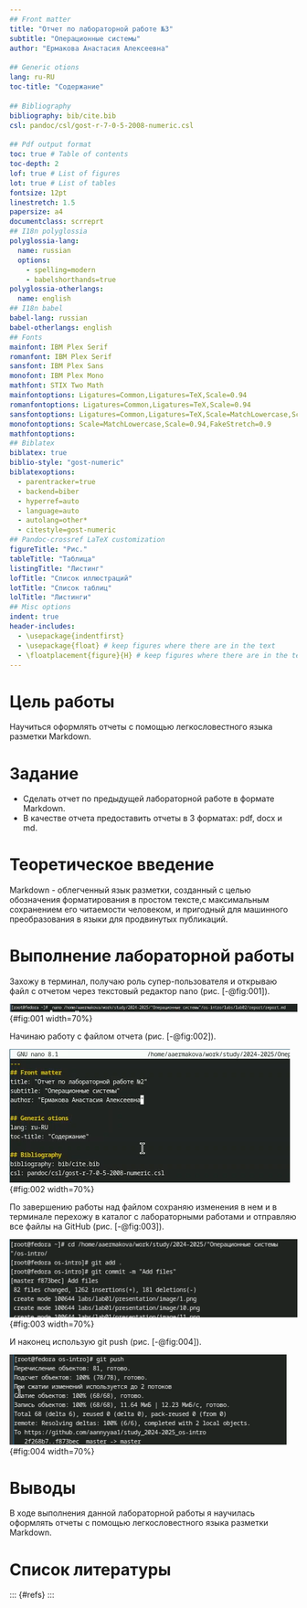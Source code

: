 ```yaml
---
## Front matter
title: "Отчет по лабораторной работе №3"
subtitle: "Операционные системы"
author: "Ермакова Анастасия Алексеевна"

## Generic otions
lang: ru-RU
toc-title: "Содержание"

## Bibliography
bibliography: bib/cite.bib
csl: pandoc/csl/gost-r-7-0-5-2008-numeric.csl

## Pdf output format
toc: true # Table of contents
toc-depth: 2
lof: true # List of figures
lot: true # List of tables
fontsize: 12pt
linestretch: 1.5
papersize: a4
documentclass: scrreprt
## I18n polyglossia
polyglossia-lang:
  name: russian
  options:
	- spelling=modern
	- babelshorthands=true
polyglossia-otherlangs:
  name: english
## I18n babel
babel-lang: russian
babel-otherlangs: english
## Fonts
mainfont: IBM Plex Serif
romanfont: IBM Plex Serif
sansfont: IBM Plex Sans
monofont: IBM Plex Mono
mathfont: STIX Two Math
mainfontoptions: Ligatures=Common,Ligatures=TeX,Scale=0.94
romanfontoptions: Ligatures=Common,Ligatures=TeX,Scale=0.94
sansfontoptions: Ligatures=Common,Ligatures=TeX,Scale=MatchLowercase,Scale=0.94
monofontoptions: Scale=MatchLowercase,Scale=0.94,FakeStretch=0.9
mathfontoptions:
## Biblatex
biblatex: true
biblio-style: "gost-numeric"
biblatexoptions:
  - parentracker=true
  - backend=biber
  - hyperref=auto
  - language=auto
  - autolang=other*
  - citestyle=gost-numeric
## Pandoc-crossref LaTeX customization
figureTitle: "Рис."
tableTitle: "Таблица"
listingTitle: "Листинг"
lofTitle: "Список иллюстраций"
lotTitle: "Список таблиц"
lolTitle: "Листинги"
## Misc options
indent: true
header-includes:
  - \usepackage{indentfirst}
  - \usepackage{float} # keep figures where there are in the text
  - \floatplacement{figure}{H} # keep figures where there are in the text
---
```


# Цель работы

Научиться оформлять отчеты с помощью легкословестного языка разметки Markdown.

# Задание

- Сделать отчет по предыдущей лабораторной работе в формате Markdown.
- В качестве отчета предоставить отчеты в 3 форматах: pdf, docx и md.

# Теоретическое введение

Markdown - облегченный язык разметки, созданный с целью обозначения форматирования в простом тексте,с максимальным сохранением его читаемости 
человеком, и пригодный для машинного преобразования в языки для продвинутых публикаций.

# Выполнение лабораторной работы

Захожу в терминал, получаю роль супер-пользователя и открываю файл с отчетом через текстовый редактор nano (рис. [-@fig:001]).

![Открытие файла](image/1.png){#fig:001 width=70%}

Начинаю работу с файлом отчета (рис. [-@fig:002]).

![Редактирование файла](image/2.png){#fig:002 width=70%}

По завершению работы над файлом сохраняю изменения в нем и в терминале перехожу в каталог с лабораторными работами и отправляю все файлы на GitHub 
(рис. [-@fig:003]).

![Отправка файлов на GitHub](image/3.png){#fig:003 width=70%}

И наконец использую git push (рис. [-@fig:004]).

![Завершение отправки файлов](image/4.png){#fig:004 width=70%}

# Выводы

В ходе выполнения данной лабораторной работы я научилась оформлять отчеты с помощью легкословестного языка разметки Markdown.

# Список литературы

::: {#refs}
:::
